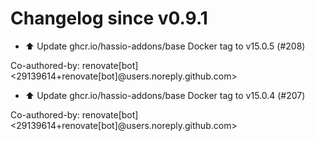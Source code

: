 # Changelog since v0.9.1
- ⬆️ Update ghcr.io/hassio-addons/base Docker tag to v15.0.5 (#208)

Co-authored-by: renovate[bot] <29139614+renovate[bot]@users.noreply.github.com> 
- ⬆️ Update ghcr.io/hassio-addons/base Docker tag to v15.0.4 (#207)

Co-authored-by: renovate[bot] <29139614+renovate[bot]@users.noreply.github.com> 
